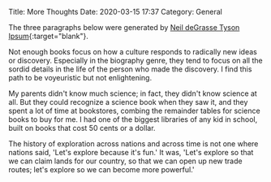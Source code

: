 Title: More Thoughts
Date: 2020-03-15 17:37
Category: General

The three paragraphs below were generated by [Neil deGrasse Tyson Ipsum](http://neilipsum.pw/#/){:target="blank"}.

Not enough books focus on how a culture responds to radically new ideas or discovery. Especially in the biography genre, they tend to focus on all the sordid details in the life of the person who made the discovery. I find this path to be voyeuristic but not enlightening.

My parents didn't know much science; in fact, they didn't know science at all. But they could recognize a science book when they saw it, and they spent a lot of time at bookstores, combing the remainder tables for science books to buy for me. I had one of the biggest libraries of any kid in school, built on books that cost 50 cents or a dollar.

The history of exploration across nations and across time is not one where nations said, 'Let's explore because it's fun.' It was, 'Let's explore so that we can claim lands for our country, so that we can open up new trade routes; let's explore so we can become more powerful.'
